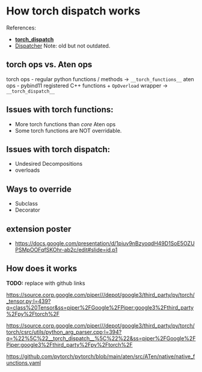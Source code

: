 # How torch dispatch works

References:
* [__torch_dispatch__](https://dev-discuss.pytorch.org/t/what-and-why-is-torch-dispatch/557)
* [Dispatcher](http://blog.ezyang.com/2020/09/lets-talk-about-the-pytorch-dispatcher/) Note: old but not outdated.

## torch ops vs. Aten ops

torch ops - regular python functions / methods -> `__torch_functions__`
aten ops - pybind11 registered C++ functions + `OpOverload` wrapper -> `__torch_dispatch__`


## Issues with torch functions:

* More torch functions than *core* Aten ops
* Some torch functions are NOT overridable.

## Issues with torch dispatch:

* Undesired Decompositions
* overloads

## Ways to override

* Subclass
* Decorator

## extension poster
* https://docs.google.com/presentation/d/1piuv9nBzyoqdH49D1SoE5OZUPSMpOOFqfSKOhr-ab2c/edit#slide=id.p1

## How does it works

**TODO:** replace with github links

https://source.corp.google.com/piper///depot/google3/third_party/py/torch/_tensor.py;l=439?q=class%20Tensor&ss=piper%2FGoogle%2FPiper:google3%2Fthird_party%2Fpy%2Ftorch%2F

https://source.corp.google.com/piper///depot/google3/third_party/py/torch/torch/csrc/utils/python_arg_parser.cpp;l=394?q=%22%5C%22__torch_dispatch__%5C%22%22&ss=piper%2FGoogle%2FPiper:google3%2Fthird_party%2Fpy%2Ftorch%2F

https://github.com/pytorch/pytorch/blob/main/aten/src/ATen/native/native_functions.yaml
